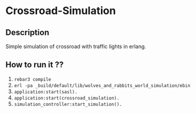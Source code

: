# Crossroad-Simulation
## Description
Simple simulation of crossroad with traffic lights in erlang.

## How to run it ??
1. `rebar3 compile`
2. `erl -pa _build/default/lib/wolves_and_rabbits_world_simulation/ebin`
3. `application:start(sasl).`
4. `application:start(crossroad_simulation).`
5. `simulation_controller:start_simulation().`
